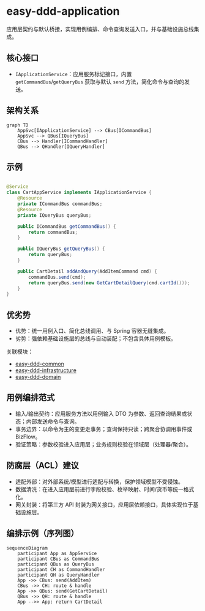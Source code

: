 # easy-ddd-application

应用层契约与默认桥接，实现用例编排、命令查询发送入口，并与基础设施总线集成。

## 核心接口

- `IApplicationService`：应用服务标记接口，内置 `getCommandBus`/`getQueryBus` 获取与默认 `send` 方法，简化命令与查询的发送。

## 架构关系

```mermaid
graph TD
    AppSvc[IApplicationService] --> CBus[ICommandBus]
    AppSvc --> QBus[IQueryBus]
    CBus --> Handler[ICommandHandler]
    QBus --> QHandler[IQueryHandler]
```

## 示例

```java

@Service
class CartAppService implements IApplicationService {
    @Resource
    private ICommandBus commandBus;
    @Resource
    private IQueryBus queryBus;

    public ICommandBus getCommandBus() {
        return commandBus;
    }

    public IQueryBus getQueryBus() {
        return queryBus;
    }

    public CartDetail addAndQuery(AddItemCommand cmd) {
        commandBus.send(cmd);
        return queryBus.send(new GetCartDetailQuery(cmd.cartId()));
    }
}
```

## 优劣势

- 优势：统一用例入口、简化总线调用、与 Spring 容器无缝集成。
- 劣势：强依赖基础设施层的总线与自动装配；不包含具体用例模板。

关联模块：

- [easy-ddd-common](../easy-ddd-common/README.md)
- [easy-ddd-infrastructure](../easy-ddd-infrastructure/README.md)
- [easy-ddd-domain](../easy-ddd-domain/README.md)

## 用例编排范式

- 输入/输出契约：应用服务方法以用例输入 DTO 为参数、返回查询结果或状态；内部发送命令与查询。
- 事务边界：以命令为主的变更走事务；查询保持只读；跨聚合协调用事件或 BizFlow。
- 验证策略：参数校验进入应用层；业务规则校验在领域层（处理器/聚合）。

## 防腐层（ACL）建议

- 适配外部：对外部系统/模型进行适配与转换，保护领域模型不受侵蚀。
- 数据清洗：在进入应用层前进行字段校验、枚举映射、时间/货币等统一格式化。
- 网关封装：将第三方 API 封装为网关接口，应用层依赖接口，具体实现位于基础设施层。

## 编排示例（序列图）

```mermaid
sequenceDiagram
    participant App as AppService
    participant CBus as CommandBus
    participant QBus as QueryBus
    participant CH as CommandHandler
    participant QH as QueryHandler
    App ->> CBus: send(AddItem)
    CBus ->> CH: route & handle
    App ->> QBus: send(GetCartDetail)
    QBus ->> QH: route & handle
    App -->> App: return CartDetail
```

